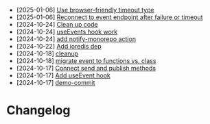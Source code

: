 - [2025-01-06] [Use browser-friendly timeout type](https://github.com/RubricLab/events/commit/12542ba319de946b825e703a5c1f6a3903a2402c)
- [2025-01-06] [Reconnect to event endpoint after failure or timeout](https://github.com/RubricLab/events/commit/04b943be5d413d3e3d7c8316a794c1a69e0f6627)
- [2024-10-24] [Clean up code](https://github.com/RubricLab/events/commit/1779a672ef8a5771e4b77e62e7c3ba49b985c375)
- [2024-10-24] [useEvents hook work](https://github.com/RubricLab/events/commit/13bc06d3e26fd6d374b66bf95c43253471f3c925)
- [2024-10-24] [add notify-monorepo action](https://github.com/RubricLab/events/commit/58b8bb61af0a633d7f36d5aa78f9f26bec076bc2)
- [2024-10-22] [Add ioredis dep](https://github.com/RubricLab/events/commit/37850e8e16a8127c92d7340ff3a3ca7ae6b8c1fe)
- [2024-10-18] [cleanup](https://github.com/RubricLab/events/commit/2bda73ee524180ead7b55f3c7ee367da9f095c65)
- [2024-10-18] [migrate event to functions vs. class](https://github.com/RubricLab/events/commit/5be674bb0013563b2c897742e676d6a059318dec)
- [2024-10-17] [Connect send and publish methods](https://github.com/RubricLab/events/commit/417145ada1f17d31be2a5f4f962badb662be601f)
- [2024-10-17] [Add useEvent hook](https://github.com/RubricLab/events/commit/d73ace219e6efd841ae811c91fc1543e32c5e2f9)
- [2024-10-17] [demo-commit](https://github.com/RubricLab/events/commit/816cea8d14674a7120242d9ea29b5611dad28be9)
# Changelog

